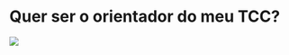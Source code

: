 <!DOCTYPE html>
<html>
  <head>
  </head>
    <body>
      <style>
      </style>
      <h1>Quer ser o orientador do meu TCC?</h1>
      <img src="https://www.google.com/search?biw=1366&bih=657&tbm=isch&sa=1&ei=YCchXfeSC-nV5OUP4NOmsAs&q=gif+fofinho+com+cara+de+pidao&oq=gif+fofinho+com+cara+de+pidao&gs_l=img.3...6005.10351..10957...0.0..0.237.2861.0j17j1......0....1..gws-wiz-img.......0j0i30j0i8i30.hXw5nH6WO20#imgrc=wH6rlJ9QgdB0aM:">
    </body>
<html>  
